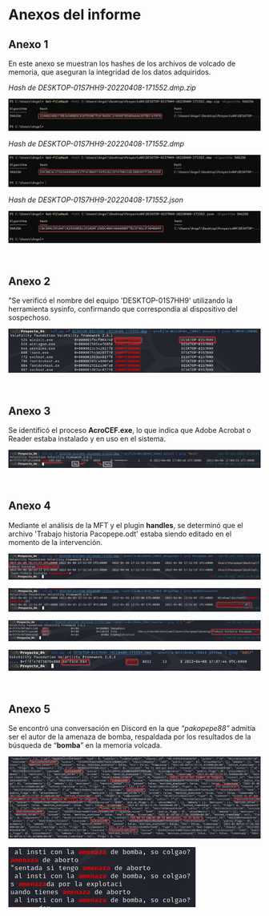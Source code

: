 # Anexos del informe

## Anexo 1

En este anexo se muestran los hashes de los archivos de volcado de memoria, que aseguran la integridad de los datos adquiridos.

*Hash de DESKTOP-01S7HH9-20220408-171552.dmp.zip*

![Hash1](../img/9.png)

*Hash de DESKTOP-01S7HH9-20220408-171552.dmp*

![Hash2](../img/10.png)

*Hash de DESKTOP-01S7HH9-20220408-171552.json*

![Hash3](../img/11.png)

<br>

## Anexo 2 

"Se verificó el nombre del equipo 'DESKTOP-01S7HH9' utilizando la herramienta sysinfo, confirmando que correspondía al dispositivo del sospechoso.

![Anexo2](../img/1.png)

<br>

## Anexo 3 

Se identificó el proceso **AcroCEF.exe**, lo que indica que Adobe Acrobat o Reader estaba instalado y en uso en el sistema.

![Anexo3](../img/2.png)

<br>

## Anexo 4

Mediante el análisis de la MFT y el plugin **handles**, se determinó que el archivo 'Trabajo historia Pacopepe.odt' estaba siendo editado en el momento de la intervención.

![Anexo4-1](../img/3.png)

![Anexo4-2](../img/4.png)

![Anexo4-3](../img/5.png)

![Anexo4-4](../img/6.png)

<br>

## Anexo 5

Se encontró una conversación en Discord en la que *“pakopepe88”* admitía ser el autor de la amenaza de bomba, respaldada por los resultados de la búsqueda de “**bomba**” en la memoria volcada.

![Anexo5](../img/7.png)

![Anexo5-1](../img/8.png)

